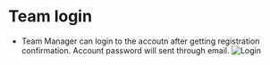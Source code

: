 # Team login 

- Team Manager can login to the accoutn after getting registration confirmation. Account password will sent through email.
![Login](/screenshots/login.png)
